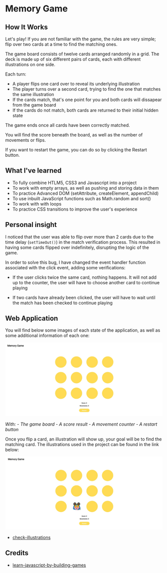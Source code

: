 # Memory Game

## How It Works

Let's play! If you are not familiar with the game, the rules are very simple; flip over two cards at a time to find the matching ones. 

The game board consists of twelve cards arranged randomly in a grid. The deck is made up of six different pairs of cards, each with different illustrations on one side. 

Each turn:

* A player flips one card over to reveal its underlying illustration
* The player turns over a second card, trying to find the one that matches the same illustration
* If the cards match, that's one point for you and both cards will dissapear from the game board
* If the cards do not match, both cards are returned to their initial hidden state

The game ends once all cards have been correctly matched.

You will find the score beneath the board, as well as the number of movements or flips.

If you want to restart the game, you can do so by clicking the Restart button.

## What I've learned

* To fully combine HTLM5, CSS3 and Javascript into a project
* To work with empty arrays, as well as pushing and storing data in them
* To practice Advanced DOM (setAttribute, createElement, appendChild)
* To use inbuilt JavaScript functions such as Math.random and sort()
* To work with with loops
* To practice CSS transitions to improve the user's experience


## Personal insight

I noticed that the user was able to flip over more than 2 cards due to the time delay (`setTimeOut()`) in the match verification process. This resulted in  having some cards flipped over indefinitely, disrupting the logic of the game. 

In order to solve this bug, I have changed the event handler function associated with the click event, adding some verifications:

* If the user clicks twice the same card, nothing happens. It will not add up to the counter, the user will have to choose another card to continue playing

* If two cards have already been clicked, the user will have to wait until the match has been checked to continue playing

## Web Application

You will find below some images of each state of the application, as well as some additional information of each one:

![My Image](images/site.JPG)

*With:*
*- The game board*
*- A score result*
*- A movement counter*
*- A restart button*

Once you flip a card, an illustration will show up, your goal will be to find the matching card. The illustrations used in the project can be found in the link below:

![My Image](images/site-flipped.JPG)

* [check-illustrations](https://icons8.com/illustrations/style--rush-1)

## Credits

* [learn-javascript-by-building-games](https://www.freecodecamp.org/news/learn-javascript-by-building-7-games-video-course/)

